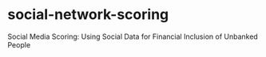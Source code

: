 # social-network-scoring
Social Media Scoring: Using Social Data for Financial Inclusion of Unbanked People
